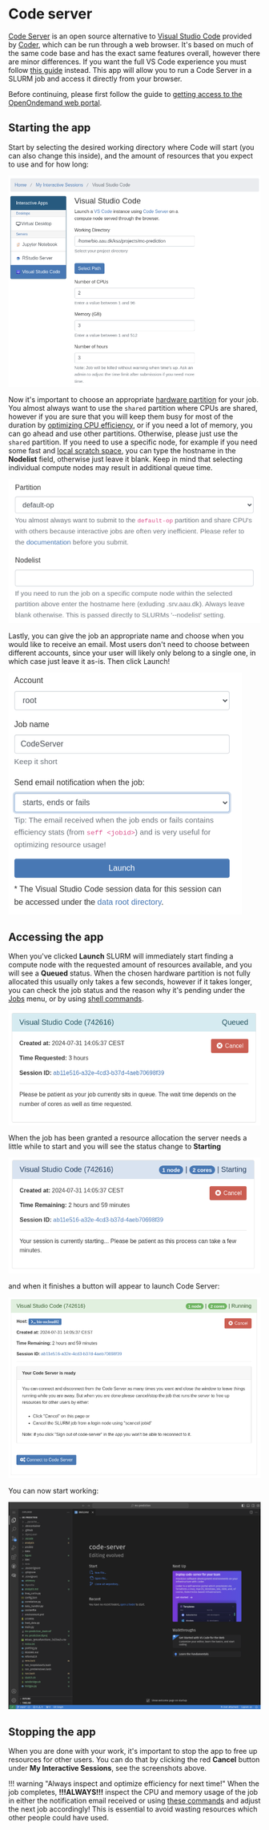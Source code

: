 # Code server
[Code Server](https://github.com/coder/code-server) is an open source alternative to [Visual Studio Code](https://code.visualstudio.com/) provided by [Coder](https://coder.com/), which can be run through a web browser. It's based on much of the same code base and has the exact same features overall, however there are minor differences. If you want the full VS Code experience you must follow [this guide](../../sshdslurm.md) instead. This app will allow you to run a Code Server in a SLURM job and access it directly from your browser.

Before continuing, please first follow the guide to [getting access to the OpenOndemand web portal](../../../access/webportal.md).

## Starting the app
Start by selecting the desired working directory where Code will start (you can also change this inside), and the amount of resources that you expect to use and for how long:

![code resources](img/code_resources.png)

Now it's important to choose an appropriate [hardware partition](../../../slurm/partitions.md) for your job. You almost always want to use the `shared` partition where CPUs are shared, however if you are sure that you will keep them busy for most of the duration by [optimizing CPU efficiency](../../../slurm/efficiency.md), or if you need a lot of memory, you can go ahead and use other partitions. Otherwise, please just use the `shared` partition. If you need to use a specific node, for example if you need some fast and [local scratch space](../../../storage.md#local-scratch-space), you can type the hostname in the **Nodelist** field, otherwise just leave it blank. Keep in mind that selecting individual compute nodes may result in additional queue time.

![partition](img/partition.png)

Lastly, you can give the job an appropriate name and choose when you would like to receive an email. Most users don't need to choose between different accounts, since your user will likely only belong to a single one, in which case just leave it as-is. Then click Launch!

![code launch](img/code_launch.png)

## Accessing the app
When you've clicked **Launch** SLURM will immediately start finding a compute node with the requested amount of resources available, and you will see a **Queued** status. When the chosen hardware partition is not fully allocated this usually only takes a few seconds, however if it takes longer, you can check the job status and the reason why it's pending under the [Jobs](../jobqueue.md) menu, or by using [shell commands](../../../slurm/jobcontrol.md#get-job-status-info).

![code queued](img/code_queued.png)

When the job has been granted a resource allocation the server needs a little while to start and you will see the status change to **Starting**

![code starting](img/code_starting.png)

and when it finishes a button will appear to launch Code Server:

![code running](img/code_running.png)

You can now start working:

![code inside](img/code_inside.png)

## Stopping the app
When you are done with your work, it's important to stop the app to free up resources for other users. You can do that by clicking the red **Cancel** button under **My Interactive Sessions**, see the screenshots above.

!!! warning "Always inspect and optimize efficiency for next time!"
    When the job completes, **!!!ALWAYS!!!** inspect the CPU and memory usage of the job in either the notification email received or using [these commands](../../../slurm/accounting.md#job-efficiency-summary) and adjust the next job accordingly! This is essential to avoid wasting resources which other people could have used.
